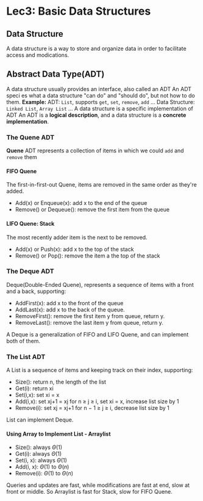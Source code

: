 # Lec3: Basic Data Structures
## Data Structure
A data structure is a way to store and organize data in order to facilitate access and modications.

## Abstract Data Type(ADT)
A data structure usually provides an interface, also called an ADT
An ADT speci es what a data structure "can do" and "should do", but not how to do them.
**Example:**
ADT: `List`, supports `get`, `set`, `remove`, `add` ...
Data Structure: `Linked List`, `Array List` ...
A data structure is a specific implementation of ADT
An ADT is a **logical description**, and a data structure is a **concrete implementation**.

### The Quene ADT
**Quene** ADT represents a collection of items in which we could `add` and `remove` them

#### FIFO Quene
The first-in-first-out Quene, items are removed in the same order as they're added.
- Add(x) or Enqueue(x): add x to the end of the queue
- Remove() or Dequeue(): remove the first item from the queue

#### LIFO Quene: Stack
The most recently adder item is the next to be removed.
- Add(x) or Push(x): add x to the top of the stack
- Remove() or Pop(): remove the item a the top of the stack

### The Deque ADT
Deque(Double-Ended Quene), represents a sequence of items with a front and a back, supporting:
- AddFirst(x): add x to the front of the queue
- AddLast(x): add x to the back of the queue.
- RemoveFirst(): remove the first item y from queue, return y.
- RemoveLast(): remove the last item y from queue, return y.

A Deque is a generalization of FIFO and LIFO Quene, and can implement both of them.

### The List ADT
A List is a sequence of items and keeping track on their index, supporting:
- Size(): return n, the length of the list
- Get(i): return xi
- Set(i,x): set xi = x
- Add(i,x): set xj+1 = xj for n ≥ j ≥ i, set xi = x, increase list size by 1
- Remove(i): set xj = xj+1 for n − 1 ≥ j ≥ i, decrease list size by 1

List can implement Deque.

#### Using Array to Implement List - Arraylist
- Size(): always $\Theta(1)$
- Get(i): always $\Theta(1)$
- Set(i, x): always $\Theta(1)$
- Add(i, x): $\Theta(1)$ to $\Theta(n)$
- Remove(i): $\Theta(1)$ to $\Theta(n)$

Queries and updates are fast, while modifications are fast at end, slow at front or middle.
So Arraylist is fast for Stack, slow for FIFO Quene.
